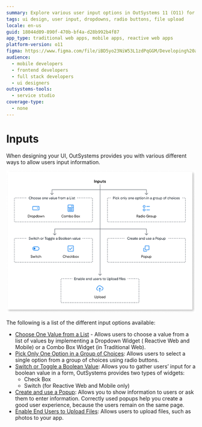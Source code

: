 ```yaml
---
summary: Explore various user input options in OutSystems 11 (O11) for UI design, including dropdowns, radio buttons, switches, popups, and file uploads.
tags: ui design, user input, dropdowns, radio buttons, file upload
locale: en-us
guid: 18044d09-890f-470b-bf4a-d28b992b4f87
app_type: traditional web apps, mobile apps, reactive web apps
platform-version: o11
figma: https://www.figma.com/file/iBD5yo23NiW53L1zdPqGGM/Developing%20an%20Application?node-id=199:35
audience:
  - mobile developers
  - frontend developers
  - full stack developers
  - ui designers
outsystems-tools:
  - service studio
coverage-type:
  - none
---
```


# Inputs

When designing your UI, OutSystems provides you with various different ways to allow users input information.

![Diagram illustrating different input options available in OutSystems for user interface design](images/inputs-diag.png "Input Options Diagram")

The following is a list of the different input options available:

* [Choose One Value from a List](dropdown-combo.md) - Allows users to choose a value from a list of values by implementing a Dropdown Widget ( Reactive Web and Mobile) or a Combo Box Widget (in Traditional Web).
* [Pick Only One Option in a Group of Choices](button-group.md): Allows users to select a single option from a group of choices using radio buttons.
* [Switch or Toggle a Boolean Value](switch-checkbox.md): Allows you to gather users’ input for a boolean value in a form, OutSystems provides two types of widgets:
    * Check Box
    * Switch (for Reactive Web and Mobile only)
* [Create and use a Popup](popup.md): Allows you to show information to users or ask them to enter information. Correctly used popups help you create a good user experience, because the users remain on the same page.
* [Enable End Users to Upload Files](upload.md): Allows users to upload files, such as photos to your app.
